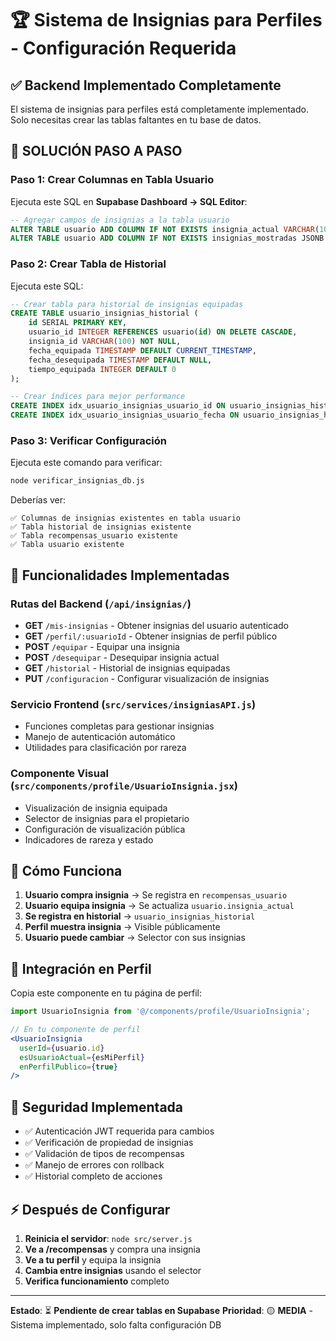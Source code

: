 # 🏆 Sistema de Insignias para Perfiles - Configuración Requerida

## ✅ **Backend Implementado Completamente**

El sistema de insignias para perfiles está completamente implementado. Solo necesitas crear las tablas faltantes en tu base de datos.

## 🔧 **SOLUCIÓN PASO A PASO**

### **Paso 1: Crear Columnas en Tabla Usuario**

Ejecuta este SQL en **Supabase Dashboard → SQL Editor**:

```sql
-- Agregar campos de insignias a la tabla usuario
ALTER TABLE usuario ADD COLUMN IF NOT EXISTS insignia_actual VARCHAR(100) DEFAULT NULL;
ALTER TABLE usuario ADD COLUMN IF NOT EXISTS insignias_mostradas JSONB DEFAULT '{}';
```

### **Paso 2: Crear Tabla de Historial**

Ejecuta este SQL:

```sql
-- Crear tabla para historial de insignias equipadas
CREATE TABLE usuario_insignias_historial (
    id SERIAL PRIMARY KEY,
    usuario_id INTEGER REFERENCES usuario(id) ON DELETE CASCADE,
    insignia_id VARCHAR(100) NOT NULL,
    fecha_equipada TIMESTAMP DEFAULT CURRENT_TIMESTAMP,
    fecha_desequipada TIMESTAMP DEFAULT NULL,
    tiempo_equipada INTEGER DEFAULT 0
);

-- Crear índices para mejor performance
CREATE INDEX idx_usuario_insignias_usuario_id ON usuario_insignias_historial(usuario_id);
CREATE INDEX idx_usuario_insignias_usuario_fecha ON usuario_insignias_historial(fecha_equipada);
```

### **Paso 3: Verificar Configuración**

Ejecuta este comando para verificar:

```bash
node verificar_insignias_db.js
```

Deberías ver:
```
✅ Columnas de insignias existentes en tabla usuario
✅ Tabla historial de insignias existente
✅ Tabla recompensas_usuario existente
✅ Tabla usuario existente
```

## 🚀 **Funcionalidades Implementadas**

### **Rutas del Backend** (`/api/insignias/`)
- **GET** `/mis-insignias` - Obtener insignias del usuario autenticado
- **GET** `/perfil/:usuarioId` - Obtener insignias de perfil público
- **POST** `/equipar` - Equipar una insignia
- **POST** `/desequipar` - Desequipar insignia actual
- **GET** `/historial` - Historial de insignias equipadas
- **PUT** `/configuracion` - Configurar visualización de insignias

### **Servicio Frontend** (`src/services/insigniasAPI.js`)
- Funciones completas para gestionar insignias
- Manejo de autenticación automático
- Utilidades para clasificación por rareza

### **Componente Visual** (`src/components/profile/UsuarioInsignia.jsx`)
- Visualización de insignia equipada
- Selector de insignias para el propietario
- Configuración de visualización pública
- Indicadores de rareza y estado

## 🎯 **Cómo Funciona**

1. **Usuario compra insignia** → Se registra en `recompensas_usuario`
2. **Usuario equipa insignia** → Se actualiza `usuario.insignia_actual`
3. **Se registra en historial** → `usuario_insignias_historial`
4. **Perfil muestra insignia** → Visible públicamente
5. **Usuario puede cambiar** → Selector con sus insignias

## 📱 **Integración en Perfil**

Copia este componente en tu página de perfil:

```jsx
import UsuarioInsignia from '@/components/profile/UsuarioInsignia';

// En tu componente de perfil
<UsuarioInsignia 
  userId={usuario.id} 
  esUsuarioActual={esMiPerfil} 
  enPerfilPublico={true} 
/>
```

## 🔐 **Seguridad Implementada**

- ✅ Autenticación JWT requerida para cambios
- ✅ Verificación de propiedad de insignias
- ✅ Validación de tipos de recompensas
- ✅ Manejo de errores con rollback
- ✅ Historial completo de acciones

## ⚡ **Después de Configurar**

1. **Reinicia el servidor**: `node src/server.js`
2. **Ve a /recompensas** y compra una insignia
3. **Ve a tu perfil** y equipa la insignia
4. **Cambia entre insignias** usando el selector
5. **Verifica funcionamiento** completo

---

**Estado**: ⏳ **Pendiente de crear tablas en Supabase**
**Prioridad**: 🟡 **MEDIA** - Sistema implementado, solo falta configuración DB
